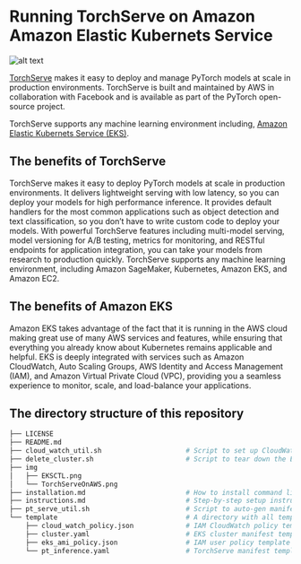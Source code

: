 # Running TorchServe on Amazon Amazon Elastic Kubernets Service

![alt text](https://github.com/smart-patrol/pytorch-serve-eks/blob/master/img/TorchServeOnAWS.png)

[TorchServe](https://github.com/pytorch/serve) makes it easy to deploy and manage PyTorch models at scale in production environments. TorchServe is built and maintained by AWS in collaboration with Facebook and is available as part of the PyTorch open-source project. 

TorchServe supports any machine learning environment including, [Amazon Elastic Kubernets Service (EKS)](https://aws.amazon.com/eks/).

## The benefits of TorchServe

TorchServe makes it easy to deploy PyTorch models at scale in production environments. It delivers lightweight serving with low latency, so you can deploy your models for high performance inference. It provides default handlers for the most common applications such as object detection and text classification, so you don’t have to write custom code to deploy your models. With powerful TorchServe features including multi-model serving, model versioning for A/B testing, metrics for monitoring, and RESTful endpoints for application integration, you can take your models from research to production quickly. TorchServe supports any machine learning environment, including Amazon SageMaker, Kubernetes, Amazon EKS, and Amazon EC2.  

## The benefits of Amazon EKS

Amazon EKS takes advantage of the fact that it is running in the AWS cloud making great use of many AWS services and features, while ensuring that everything you already know about Kubernetes remains applicable and helpful. EKS is deeply integrated with services such as Amazon CloudWatch, Auto Scaling Groups, AWS Identity and Access Management (IAM), and Amazon Virtual Private Cloud (VPC), providing you a seamless experience to monitor, scale, and load-balance your applications. 

## The directory structure of this repository
``` bash
├── LICENSE                                 
├── README.md
├── cloud_watch_util.sh                     # Script to set up CloudWatch logs
├── delete_cluster.sh                       # Script to tear down the EKS cluster
├── img
│   ├── EKSCTL.png
│   └── TorchServeOnAWS.png
├── installation.md                         # How to install command line tools
├── instructions.md                         # Step-by-step setup instructions
├── pt_serve_util.sh                        # Script to auto-gen manifest files
└── template                                # A directory with all template files
    ├── cloud_watch_policy.json             # IAM CloudWatch policy template            
    ├── cluster.yaml                        # EKS cluster manifest template
    ├── eks_ami_policy.json                 # IAM user policy template 
    └── pt_inference.yaml                   # TorchServe manifest template
```
